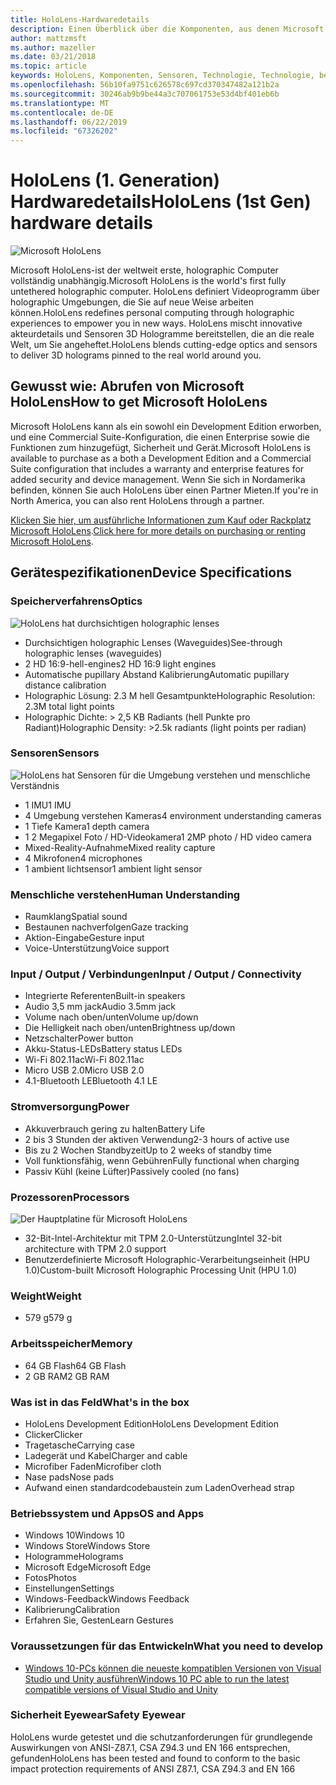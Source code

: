 ```yaml
---
title: HoloLens-Hardwaredetails
description: Einen Überblick über die Komponenten, aus denen Microsoft HoloLens, die weltweit erste vollständig unabhängig holographic Computer unter Windows besteht.
author: mattzmsft
ms.author: mazeller
ms.date: 03/21/2018
ms.topic: article
keywords: HoloLens, Komponenten, Sensoren, Technologie, Technologie, beenden, und Beendigung,
ms.openlocfilehash: 56b10fa9751c626578c697cd370347482a121b2a
ms.sourcegitcommit: 30246ab9b9be44a3c707061753e53d4bf401eb6b
ms.translationtype: MT
ms.contentlocale: de-DE
ms.lasthandoff: 06/22/2019
ms.locfileid: "67326202"
---
```

# <a name="hololens-1st-gen-hardware-details"></a><span data-ttu-id="2fcd2-104">HoloLens (1. Generation) Hardwaredetails</span><span class="sxs-lookup"><span data-stu-id="2fcd2-104">HoloLens (1st Gen) hardware details</span></span>

![Microsoft HoloLens](images/see-through-400px.jpg)

<span data-ttu-id="2fcd2-106">Microsoft HoloLens-ist der weltweit erste, holographic Computer vollständig unabhängig.</span><span class="sxs-lookup"><span data-stu-id="2fcd2-106">Microsoft HoloLens is the world's first fully untethered holographic computer.</span></span> <span data-ttu-id="2fcd2-107">HoloLens definiert Videoprogramm über holographic Umgebungen, die Sie auf neue Weise arbeiten können.</span><span class="sxs-lookup"><span data-stu-id="2fcd2-107">HoloLens redefines personal computing through holographic experiences to empower you in new ways.</span></span> <span data-ttu-id="2fcd2-108">HoloLens mischt innovative akteurdetails und Sensoren 3D Hologramme bereitstellen, die an die reale Welt, um Sie angeheftet.</span><span class="sxs-lookup"><span data-stu-id="2fcd2-108">HoloLens blends cutting-edge optics and sensors to deliver 3D holograms pinned to the real world around you.</span></span>

## <a name="how-to-get-microsoft-hololens"></a><span data-ttu-id="2fcd2-109">Gewusst wie: Abrufen von Microsoft HoloLens</span><span class="sxs-lookup"><span data-stu-id="2fcd2-109">How to get Microsoft HoloLens</span></span>

<span data-ttu-id="2fcd2-110">Microsoft HoloLens kann als ein sowohl ein Development Edition erworben, und eine Commercial Suite-Konfiguration, die einen Enterprise sowie die Funktionen zum hinzugefügt, Sicherheit und Gerät.</span><span class="sxs-lookup"><span data-stu-id="2fcd2-110">Microsoft HoloLens is available to purchase as a both a Development Edition and a Commercial Suite configuration that includes a warranty and enterprise features for added security and device management.</span></span> <span data-ttu-id="2fcd2-111">Wenn Sie sich in Nordamerika befinden, können Sie auch HoloLens über einen Partner Mieten.</span><span class="sxs-lookup"><span data-stu-id="2fcd2-111">If you're in North America, you can also rent HoloLens through a partner.</span></span>

<span data-ttu-id="2fcd2-112">[Klicken Sie hier, um ausführliche Informationen zum Kauf oder Rackplatz Microsoft HoloLens](https://www.microsoft.com/hololens/buy).</span><span class="sxs-lookup"><span data-stu-id="2fcd2-112">[Click here for more details on purchasing or renting Microsoft HoloLens](https://www.microsoft.com/hololens/buy).</span></span>

## <a name="device-specifications"></a><span data-ttu-id="2fcd2-113">Gerätespezifikationen</span><span class="sxs-lookup"><span data-stu-id="2fcd2-113">Device Specifications</span></span>

### <a name="optics"></a><span data-ttu-id="2fcd2-114">Speicherverfahrens</span><span class="sxs-lookup"><span data-stu-id="2fcd2-114">Optics</span></span>

![HoloLens hat durchsichtigen holographic lenses](images/displays-400px.jpg)
* <span data-ttu-id="2fcd2-116">Durchsichtigen holographic Lenses (Waveguides)</span><span class="sxs-lookup"><span data-stu-id="2fcd2-116">See-through holographic lenses (waveguides)</span></span>
* <span data-ttu-id="2fcd2-117">2 HD 16:9-hell-engines</span><span class="sxs-lookup"><span data-stu-id="2fcd2-117">2 HD 16:9 light engines</span></span>
* <span data-ttu-id="2fcd2-118">Automatische pupillary Abstand Kalibrierung</span><span class="sxs-lookup"><span data-stu-id="2fcd2-118">Automatic pupillary distance calibration</span></span>
* <span data-ttu-id="2fcd2-119">Holographic Lösung: 2.3 M hell Gesamtpunkte</span><span class="sxs-lookup"><span data-stu-id="2fcd2-119">Holographic Resolution: 2.3M total light points</span></span>
* <span data-ttu-id="2fcd2-120">Holographic Dichte: > 2,5 KB Radiants (hell Punkte pro Radiant)</span><span class="sxs-lookup"><span data-stu-id="2fcd2-120">Holographic Density: >2.5k radiants (light points per radian)</span></span>

### <a name="sensors"></a><span data-ttu-id="2fcd2-121">Sensoren</span><span class="sxs-lookup"><span data-stu-id="2fcd2-121">Sensors</span></span>

![HoloLens hat Sensoren für die Umgebung verstehen und menschliche Verständnis](images/sensor-bar-400px.jpg)
* <span data-ttu-id="2fcd2-123">1 IMU</span><span class="sxs-lookup"><span data-stu-id="2fcd2-123">1 IMU</span></span>
* <span data-ttu-id="2fcd2-124">4 Umgebung verstehen Kameras</span><span class="sxs-lookup"><span data-stu-id="2fcd2-124">4 environment understanding cameras</span></span>
* <span data-ttu-id="2fcd2-125">1 Tiefe Kamera</span><span class="sxs-lookup"><span data-stu-id="2fcd2-125">1 depth camera</span></span>
* <span data-ttu-id="2fcd2-126">1 2 Megapixel Foto / HD-Videokamera</span><span class="sxs-lookup"><span data-stu-id="2fcd2-126">1 2MP photo / HD video camera</span></span>
* <span data-ttu-id="2fcd2-127">Mixed-Reality-Aufnahme</span><span class="sxs-lookup"><span data-stu-id="2fcd2-127">Mixed reality capture</span></span>
* <span data-ttu-id="2fcd2-128">4 Mikrofonen</span><span class="sxs-lookup"><span data-stu-id="2fcd2-128">4 microphones</span></span>
* <span data-ttu-id="2fcd2-129">1 ambient lichtsensor</span><span class="sxs-lookup"><span data-stu-id="2fcd2-129">1 ambient light sensor</span></span>

### <a name="human-understanding"></a><span data-ttu-id="2fcd2-130">Menschliche verstehen</span><span class="sxs-lookup"><span data-stu-id="2fcd2-130">Human Understanding</span></span>
* <span data-ttu-id="2fcd2-131">Raumklang</span><span class="sxs-lookup"><span data-stu-id="2fcd2-131">Spatial sound</span></span>
* <span data-ttu-id="2fcd2-132">Bestaunen nachverfolgen</span><span class="sxs-lookup"><span data-stu-id="2fcd2-132">Gaze tracking</span></span>
* <span data-ttu-id="2fcd2-133">Aktion-Eingabe</span><span class="sxs-lookup"><span data-stu-id="2fcd2-133">Gesture input</span></span>
* <span data-ttu-id="2fcd2-134">Voice-Unterstützung</span><span class="sxs-lookup"><span data-stu-id="2fcd2-134">Voice support</span></span>

### <a name="input--output--connectivity"></a><span data-ttu-id="2fcd2-135">Input / Output / Verbindungen</span><span class="sxs-lookup"><span data-stu-id="2fcd2-135">Input / Output / Connectivity</span></span>
* <span data-ttu-id="2fcd2-136">Integrierte Referenten</span><span class="sxs-lookup"><span data-stu-id="2fcd2-136">Built-in speakers</span></span>
* <span data-ttu-id="2fcd2-137">Audio 3,5 mm jack</span><span class="sxs-lookup"><span data-stu-id="2fcd2-137">Audio 3.5mm jack</span></span>
* <span data-ttu-id="2fcd2-138">Volume nach oben/unten</span><span class="sxs-lookup"><span data-stu-id="2fcd2-138">Volume up/down</span></span>
* <span data-ttu-id="2fcd2-139">Die Helligkeit nach oben/unten</span><span class="sxs-lookup"><span data-stu-id="2fcd2-139">Brightness up/down</span></span>
* <span data-ttu-id="2fcd2-140">Netzschalter</span><span class="sxs-lookup"><span data-stu-id="2fcd2-140">Power button</span></span>
* <span data-ttu-id="2fcd2-141">Akku-Status-LEDs</span><span class="sxs-lookup"><span data-stu-id="2fcd2-141">Battery status LEDs</span></span>
* <span data-ttu-id="2fcd2-142">Wi-Fi 802.11ac</span><span class="sxs-lookup"><span data-stu-id="2fcd2-142">Wi-Fi 802.11ac</span></span>
* <span data-ttu-id="2fcd2-143">Micro USB 2.0</span><span class="sxs-lookup"><span data-stu-id="2fcd2-143">Micro USB 2.0</span></span>
* <span data-ttu-id="2fcd2-144">4\.1-Bluetooth LE</span><span class="sxs-lookup"><span data-stu-id="2fcd2-144">Bluetooth 4.1 LE</span></span>

### <a name="power"></a><span data-ttu-id="2fcd2-145">Stromversorgung</span><span class="sxs-lookup"><span data-stu-id="2fcd2-145">Power</span></span>
* <span data-ttu-id="2fcd2-146">Akkuverbrauch gering zu halten</span><span class="sxs-lookup"><span data-stu-id="2fcd2-146">Battery Life</span></span>
* <span data-ttu-id="2fcd2-147">2 bis 3 Stunden der aktiven Verwendung</span><span class="sxs-lookup"><span data-stu-id="2fcd2-147">2-3 hours of active use</span></span>
* <span data-ttu-id="2fcd2-148">Bis zu 2 Wochen Standbyzeit</span><span class="sxs-lookup"><span data-stu-id="2fcd2-148">Up to 2 weeks of standby time</span></span>
* <span data-ttu-id="2fcd2-149">Voll funktionsfähig, wenn Gebühren</span><span class="sxs-lookup"><span data-stu-id="2fcd2-149">Fully functional when charging</span></span>
* <span data-ttu-id="2fcd2-150">Passiv Kühl (keine Lüfter)</span><span class="sxs-lookup"><span data-stu-id="2fcd2-150">Passively cooled (no fans)</span></span>

### <a name="processors"></a><span data-ttu-id="2fcd2-151">Prozessoren</span><span class="sxs-lookup"><span data-stu-id="2fcd2-151">Processors</span></span>

![Der Hauptplatine für Microsoft HoloLens](images/motherboard-400px.jpg)
* <span data-ttu-id="2fcd2-153">32-Bit-Intel-Architektur mit TPM 2.0-Unterstützung</span><span class="sxs-lookup"><span data-stu-id="2fcd2-153">Intel 32-bit architecture with TPM 2.0 support</span></span>
* <span data-ttu-id="2fcd2-154">Benutzerdefinierte Microsoft Holographic-Verarbeitungseinheit (HPU 1.0)</span><span class="sxs-lookup"><span data-stu-id="2fcd2-154">Custom-built Microsoft Holographic Processing Unit (HPU 1.0)</span></span>

### <a name="weight"></a><span data-ttu-id="2fcd2-155">Weight</span><span class="sxs-lookup"><span data-stu-id="2fcd2-155">Weight</span></span>
* <span data-ttu-id="2fcd2-156">579 g</span><span class="sxs-lookup"><span data-stu-id="2fcd2-156">579 g</span></span>

### <a name="memory"></a><span data-ttu-id="2fcd2-157">Arbeitsspeicher</span><span class="sxs-lookup"><span data-stu-id="2fcd2-157">Memory</span></span>
* <span data-ttu-id="2fcd2-158">64 GB Flash</span><span class="sxs-lookup"><span data-stu-id="2fcd2-158">64 GB Flash</span></span>
* <span data-ttu-id="2fcd2-159">2 GB RAM</span><span class="sxs-lookup"><span data-stu-id="2fcd2-159">2 GB RAM</span></span>

### <a name="whats-in-the-box"></a><span data-ttu-id="2fcd2-160">Was ist in das Feld</span><span class="sxs-lookup"><span data-stu-id="2fcd2-160">What's in the box</span></span>
* <span data-ttu-id="2fcd2-161">HoloLens Development Edition</span><span class="sxs-lookup"><span data-stu-id="2fcd2-161">HoloLens Development Edition</span></span>
* <span data-ttu-id="2fcd2-162">Clicker</span><span class="sxs-lookup"><span data-stu-id="2fcd2-162">Clicker</span></span>
* <span data-ttu-id="2fcd2-163">Tragetasche</span><span class="sxs-lookup"><span data-stu-id="2fcd2-163">Carrying case</span></span>
* <span data-ttu-id="2fcd2-164">Ladegerät und Kabel</span><span class="sxs-lookup"><span data-stu-id="2fcd2-164">Charger and cable</span></span>
* <span data-ttu-id="2fcd2-165">Microfiber Faden</span><span class="sxs-lookup"><span data-stu-id="2fcd2-165">Microfiber cloth</span></span>
* <span data-ttu-id="2fcd2-166">Nase pads</span><span class="sxs-lookup"><span data-stu-id="2fcd2-166">Nose pads</span></span>
* <span data-ttu-id="2fcd2-167">Aufwand einen standardcodebaustein zum Laden</span><span class="sxs-lookup"><span data-stu-id="2fcd2-167">Overhead strap</span></span>

### <a name="os-and-apps"></a><span data-ttu-id="2fcd2-168">Betriebssystem und Apps</span><span class="sxs-lookup"><span data-stu-id="2fcd2-168">OS and Apps</span></span>
* <span data-ttu-id="2fcd2-169">Windows 10</span><span class="sxs-lookup"><span data-stu-id="2fcd2-169">Windows 10</span></span>
* <span data-ttu-id="2fcd2-170">Windows Store</span><span class="sxs-lookup"><span data-stu-id="2fcd2-170">Windows Store</span></span>
* <span data-ttu-id="2fcd2-171">Hologramme</span><span class="sxs-lookup"><span data-stu-id="2fcd2-171">Holograms</span></span>
* <span data-ttu-id="2fcd2-172">Microsoft Edge</span><span class="sxs-lookup"><span data-stu-id="2fcd2-172">Microsoft Edge</span></span>
* <span data-ttu-id="2fcd2-173">Fotos</span><span class="sxs-lookup"><span data-stu-id="2fcd2-173">Photos</span></span>
* <span data-ttu-id="2fcd2-174">Einstellungen</span><span class="sxs-lookup"><span data-stu-id="2fcd2-174">Settings</span></span>
* <span data-ttu-id="2fcd2-175">Windows-Feedback</span><span class="sxs-lookup"><span data-stu-id="2fcd2-175">Windows Feedback</span></span>
* <span data-ttu-id="2fcd2-176">Kalibrierung</span><span class="sxs-lookup"><span data-stu-id="2fcd2-176">Calibration</span></span>
* <span data-ttu-id="2fcd2-177">Erfahren Sie, Gesten</span><span class="sxs-lookup"><span data-stu-id="2fcd2-177">Learn Gestures</span></span>

### <a name="what-you-need-to-develop"></a><span data-ttu-id="2fcd2-178">Voraussetzungen für das Entwickeln</span><span class="sxs-lookup"><span data-stu-id="2fcd2-178">What you need to develop</span></span>
* [<span data-ttu-id="2fcd2-179">Windows 10-PCs können die neueste kompatiblen Versionen von Visual Studio und Unity ausführen</span><span class="sxs-lookup"><span data-stu-id="2fcd2-179">Windows 10 PC able to run the latest compatible versions of Visual Studio and Unity</span></span>](install-the-tools.md)

### <a name="safety-eyewear"></a><span data-ttu-id="2fcd2-180">Sicherheit Eyewear</span><span class="sxs-lookup"><span data-stu-id="2fcd2-180">Safety Eyewear</span></span>

<span data-ttu-id="2fcd2-181">HoloLens wurde getestet und die schutzanforderungen für grundlegende Auswirkungen von ANSI-Z87.1, CSA Z94.3 und EN 166 entsprechen, gefunden</span><span class="sxs-lookup"><span data-stu-id="2fcd2-181">HoloLens has been tested and found to conform to the basic impact protection requirements of ANSI Z87.1, CSA Z94.3 and EN 166</span></span>
